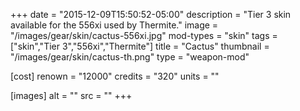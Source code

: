 +++
date = "2015-12-09T15:50:52-05:00"
description = "Tier 3 skin available for the 556xi used by Thermite."
image = "/images/gear/skin/cactus-556xi.jpg"
mod-types = "skin"
tags = ["skin","Tier 3","556xi","Thermite"]
title = "Cactus"
thumbnail = "/images/gear/skin/cactus-th.png"
type = "weapon-mod"

[cost]
  renown = "12000"
  credits = "320"
  units = ""

[images]
  alt = ""
  src = ""
+++
